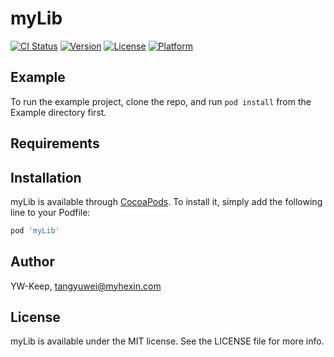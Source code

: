 # myLib

[![CI Status](https://img.shields.io/travis/YW-Keep/myLib.svg?style=flat)](https://travis-ci.org/YW-Keep/myLib)
[![Version](https://img.shields.io/cocoapods/v/myLib.svg?style=flat)](https://cocoapods.org/pods/myLib)
[![License](https://img.shields.io/cocoapods/l/myLib.svg?style=flat)](https://cocoapods.org/pods/myLib)
[![Platform](https://img.shields.io/cocoapods/p/myLib.svg?style=flat)](https://cocoapods.org/pods/myLib)

## Example

To run the example project, clone the repo, and run `pod install` from the Example directory first.

## Requirements

## Installation

myLib is available through [CocoaPods](https://cocoapods.org). To install
it, simply add the following line to your Podfile:

```ruby
pod 'myLib'
```

## Author

YW-Keep, tangyuwei@myhexin.com

## License

myLib is available under the MIT license. See the LICENSE file for more info.
